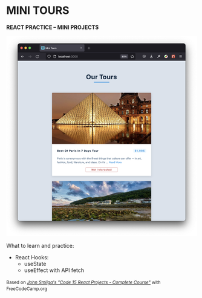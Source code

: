 # MINI TOURS

**REACT PRACTICE – MINI PROJECTS**

![screenshot](./docs/ss_minitour.png)

What to learn and practice:

- React Hooks:
  - useState
  - useEffect with API fetch

<small>Based on [*John Smilga's "Code 15 React Projects - Complete Course"*](https://youtu.be/a_7Z7C_JCyo) with FreeCodeCamp.org</small>
